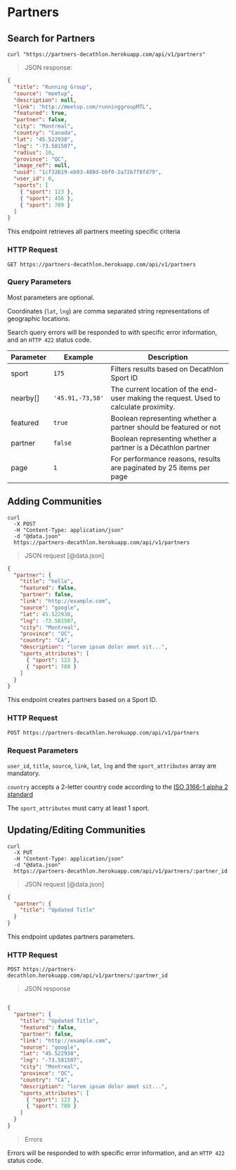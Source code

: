 # Partners

## Search for Partners

```shell
curl "https://partners-decathlon.herokuapp.com/api/v1/partners"
```

> JSON response:

```json
{
  "title": "Running Group",
  "source": "meetup",
  "description": null,
  "link": "http://meetup.com/runninggroupMTL",
  "featured": true,
  "partner": false,
  "city": "Montreal",
  "country": "Canada",
  "lat": "45.522938",
  "lng": "-73.581507",
  "radius": 10,
  "province": "QC",
  "image_ref": null,
  "uuid": "1cf32619-eb83-488d-bbf0-2a72b7f8fd79",
  "user_id": 0,
  "sports": [
    { "sport": 123 },
    { "sport": 456 },
    { "sport": 789 }
  ]
}

```

This endpoint retrieves all partners meeting specific criteria


### HTTP Request

`GET https://partners-decathlon.herokuapp.com/api/v1/partners`

### Query Parameters

Most parameters are optional.

Coordinates (`lat`, `lng`) are comma separated string representations of geographic locations.

Search query errors will be responded to with specific error information, and an `HTTP 422` status code.

Parameter | Example          | Description
--------- | -------          | -----------
sport     | `175`            | Filters results based on Decathlon Sport ID
nearby[]  | `'45.91,-73,58'` | The current location of the end-user making the request. Used to calculate proximity.
featured  | `true`           | Boolean representing whether a partner should be featured or not
partner   | `false`          | Boolean representing whether a partner is a Décathlon partner
page      | `1`              | For performance reasons, results are paginated by 25 items per page


## Adding Communities

```shell
curl 
  -X POST 
  -H "Content-Type: application/json" 
  -d "@data.json" 
  https://partners-decathlon.herokuapp.com/api/v1/partners
```

> JSON request [@data.json]

```json
{
  "partner": {
    "title": "hello",
    "featured": false,
    "partner": false,
    "link": "http://example.com",
    "source": "google",
    "lat": 45.522938,
    "lng": -73.581507,
    "city": "Montreal",
    "province": "QC",
    "country": "CA",
    "description": "lorem ipsum dolor amet sit...",
    "sports_attributes": [
      { "sport": 123 },
      { "sport": 789 }
    ]
  }
}
```

This endpoint creates partners based on a Sport ID.

### HTTP Request

`POST https://partners-decathlon.herokuapp.com/api/v1/partners`

### Request Parameters

`user_id`, `title`, `source`, `link`, `lat`, `lng` and the `sport_attributes` array are mandatory.

`country` accepts a 2-letter country code according to the [ISO 3166-1 alpha 2 standard](https://en.wikipedia.org/wiki/ISO_3166-1_alpha-2)

The `sport_attributes` must carry at least 1 sport.

## Updating/Editing Communities
```shell
curl
  -X PUT
  -H "Content-Type: application/json"
  -d "@data.json"
  https://partners-decathlon.herokuapp.com/api/v1/partners/:partner_id
```

> JSON request [@data.json]

```json
{
  "partner": {
    "title": "Updated Title"
  }
}
```
This endpoint updates partners parameters.

### HTTP Request

`POST https://partners-decathlon.herokuapp.com/api/v1/partners/:partner_id`

> JSON response

```json

{
  "partner": {
    "title": "Updated Title",
    "featured": false,
    "partner": false,
    "link": "http://example.com",
    "source": "google",
    "lat": "45.522938",
    "lng": "-73.581507",
    "city": "Montreal",
    "province": "QC",
    "country": "CA",
    "description": "lorem ipsum dolor amet sit...",
    "sports_attributes": [
      { "sport": 123 },
      { "sport": 789 }
    ]
  }
}
```
> Errors

Errors will be responded to with specific error information, and an `HTTP 422` status code.
